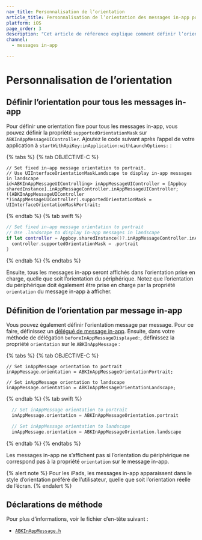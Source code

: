 ```yaml
---
nav_title: Personnalisation de l’orientation
article_title: Personnalisation de l’orientation des messages in-app pour iOS
platform: iOS
page_order: 3
description: "Cet article de référence explique comment définir l’orientation des messages in-app pour votre application iOS."
channel:
  - messages in-app

---
```


# Personnalisation de l’orientation

## Définir l’orientation pour tous les messages in-app

Pour définir une orientation fixe pour tous les messages in-app, vous pouvez définir la propriété `supportedOrientationMask` sur `ABKInAppMessageUIController`. Ajoutez le code suivant après l’appel de votre application à `startWithApiKey:inApplication:withLaunchOptions:` :

{% tabs %}
{% tab OBJECTIVE-C %}

```objc
// Set fixed in-app message orientation to portrait.
// Use UIInterfaceOrientationMaskLandscape to display in-app messages in landscape
id<ABKInAppMessageUIControlling> inAppMessageUIController = [Appboy sharedInstance].inAppMessageController.inAppMessageUIController;
((ABKInAppMessageUIController *)inAppMessageUIController).supportedOrientationMask = UIInterfaceOrientationMaskPortrait;
```

{% endtab %}
{% tab swift %}

```swift
// Set fixed in-app message orientation to portrait
// Use .landscape to display in-app messages in landscape
if let controller = Appboy.sharedInstance()?.inAppMessageController.inAppMessageUIController as? ABKInAppMessageUIController {
  controller.supportedOrientationMask = .portrait
}
```

{% endtab %}
{% endtabs %}

Ensuite, tous les messages in-app seront affichés dans l’orientation prise en charge, quelle que soit l’orientation du périphérique. Notez que l’orientation du périphérique doit également être prise en charge par la propriété `orientation` du message in-app à afficher.

## Définition de l’orientation par message in-app

Vous pouvez également définir l’orientation message par message. Pour ce faire, définissez un [délégué de message in-app][1]. Ensuite, dans votre méthode de délégation `beforeInAppMessageDisplayed:`, définissez la propriété `orientation` sur le `ABKInAppMessage` :

{% tabs %}
{% tab OBJECTIVE-C %}

```objc
// Set inAppMessage orientation to portrait
inAppMessage.orientation = ABKInAppMessageOrientationPortrait;

// Set inAppMessage orientation to landscape
inAppMessage.orientation = ABKInAppMessageOrientationLandscape;
```

{% endtab %}
{% tab swift %}

```swift    
  // Set inAppMessage orientation to portrait
  inAppMessage.orientation = ABKInAppMessageOrientation.portrait

  // Set inAppMessage orientation to landscape
  inAppMessage.orientation = ABKInAppMessageOrientation.landscape
```

{% endtab %}
{% endtabs %}

Les messages in-app ne s’affichent pas si l’orientation du périphérique ne correspond pas à la propriété `orientation` sur le message in-app.

{% alert note %}
Pour les iPads, les messages in-app apparaissent dans le style d’orientation préféré de l’utilisateur, quelle que soit l’orientation réelle de l’écran.
{% endalert %}

## Déclarations de méthode

Pour plus d’informations, voir le fichier d’en-tête suivant :

- [`ABKInAppMessage.h`][14]

[1]: {{site.baseurl}}/developer_guide/platform_integration_guides/ios/in-app_messaging/customization/setting_delegates/
[14]: https://github.com/Appboy/appboy-ios-sdk/blob/master/AppboyKit/include/ABKInAppMessage.h
